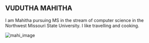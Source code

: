 ## VUDUTHA MAHITHA
I am Mahitha pursuing MS in the stream of computer science in the Northwest Missouri State University. I like travelling and cooking.

![mahi_image](https://github.com/MahithaVudutha/my2-vudutha/assets/143000682/92ea7494-de34-4098-938d-f05a26802a6b)
